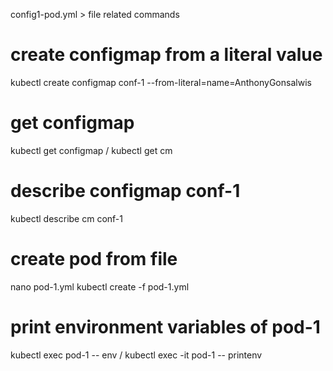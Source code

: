 config1-pod.yml > file related commands

# create configmap from a literal value 
kubectl create configmap conf-1 --from-literal=name=AnthonyGonsalwis

# get configmap
kubectl get configmap 
/ 
kubectl get cm 

# describe configmap conf-1
kubectl describe cm conf-1 

# create pod from file
nano pod-1.yml
kubectl create -f pod-1.yml 

# print environment variables of pod-1
kubectl exec pod-1 -- env 
/ 
kubectl exec -it pod-1 -- printenv 
